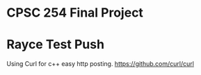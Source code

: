 # CPSC 254 Final Project
# Rayce Test Push

Using Curl for c++ easy http posting.
https://github.com/curl/curl